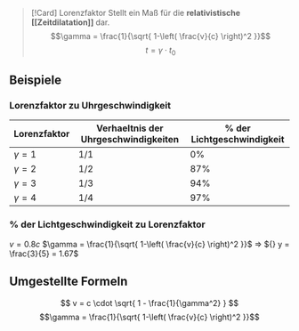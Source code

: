 >[!Card] Lorenzfaktor
>Stellt ein Maß für die **relativistische [[Zeitdilatation]]** dar.
>$$\gamma = \frac{1}{\sqrt{ 1-\left( \frac{v}{c} \right)^2 }}$$
>$$t = \gamma \cdot t_{0}$$
<!--SR:!2025-07-16,8,250-->

## Beispiele
### Lorenzfaktor zu Uhrgeschwindigkeit
<!--SR:!2025-07-06,3,230-->

| Lorenzfaktor | Verhaeltnis der Uhrgeschwindigkeiten | % der Lichtgeschwindigkeit |
| ------------ | ------------------------------------ | -------------------------- |
| $\gamma = 1$ | 1/1                                  | 0%                         |
| $\gamma = 2$ | 1/2                                  | 87%                        |
| $\gamma = 3$ | 1/3                                  | 94%                        |
| $\gamma = 4$ | 1/4                                  | 97%                        |
### % der Lichtgeschwindigkeit zu Lorenzfaktor
$v = 0.8c$ 
$\gamma = \frac{1}{\sqrt{ 1-\left( \frac{v}{c} \right)^2 }}$
=> ${} y = \frac{3}{5} = 1.67$



## Umgestellte Formeln
$$
v = c  \cdot \sqrt{ 1 - \frac{1}{\gamma^2} }
$$
$$\gamma = \frac{1}{\sqrt{ 1-\left( \frac{v}{c} \right)^2 }}$$


